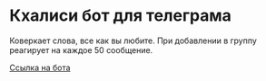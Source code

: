 # Кхалиси бот для телеграма

Коверкает слова, все как вы любите.
При добавлении в группу реагирует на каждое 50 сообщение.

[Ссылка на бота](https://t.me/khaleesi_tg_bot)
